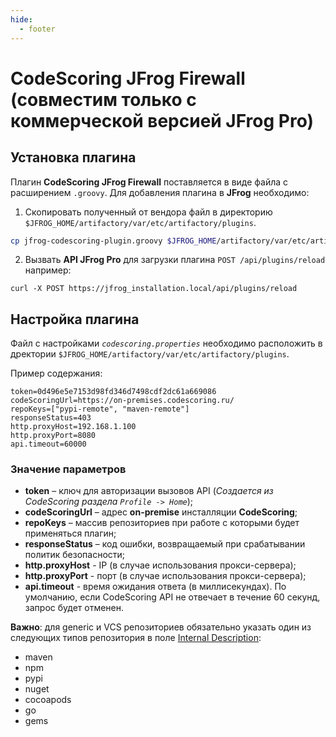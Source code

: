 ```yaml
---
hide:
  - footer
---
```

# CodeScoring JFrog Firewall (совместим только с коммерческой версией JFrog Pro)


## Установка плагина

Плагин **CodeScoring JFrog Firewall** поставляется в виде файла с расширением `.groovy`.
Для добавления плагина в **JFrog** необходимо:

1. Скопировать полученный от вендора файл в директорию `$JFROG_HOME/artifactory/var/etc/artifactory/plugins`.
```bash
cp jfrog-codescoring-plugin.groovy $JFROG_HOME/artifactory/var/etc/artifactory/plugins
```
2. Вызвать **API JFrog Pro** для загрузки плагина `POST /api/plugins/reload` например:
```curl
curl -X POST https://jfrog_installation.local/api/plugins/reload
```

## Настройка плагина

Файл с настройками *`codescoring.properties`* необходимо расположить в дректории `$JFROG_HOME/artifactory/var/etc/artifactory/plugins`.

Пример содержания:

```
token=0d496e5e7153d98fd346d7498cdf2dc61a669086
codeScoringUrl=https://on-premises.codescoring.ru/
repoKeys=["pypi-remote", "maven-remote"]
responseStatus=403
http.proxyHost=192.168.1.100
http.proxyPort=8080
api.timeout=60000
```

### Значение параметров
- **token** – ключ для авторизации вызовов API (*Создается из CodeScoring раздела `Profile -> Home`*);
- **codeScoringUrl** – адрес **on-premise** инсталляции **CodeScoring**;
- **repoKeys** – массив репозиториев при работе с которыми будет применяться плагин;
- **responseStatus** – код ошибки, возвращаемый при срабатывании политик безопасности;
- **http.proxyHost** - IP (в случае использования прокси-сервера);
- **http.proxyPort** - порт (в случае использования прокси-сервера);
- **api.timeout** - время ожидания ответа (в миллисекундах). По умолчанию, если CodeScoring API не отвечает в течение 60 секунд, запрос будет отменен.


**Важно**: для generic и VCS репозиториев обязательно указать один из следующих типов репозитория в поле [Internal Description](https://www.jfrog.com/confluence/display/JFROG/Repository+Management):

- maven
- npm
- pypi 
- nuget
- cocoapods
- go
- gems